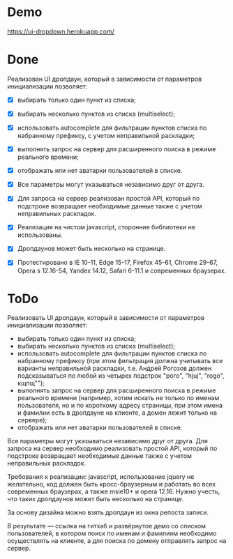 # Demo
https://ui-dropdown.herokuapp.com/

# Done
Реализован UI дропдаун, который в зависимости от параметров инициализации позволяет:
- [x] выбирать только один пункт из списка;
- [x] выбирать несколько пунктов из списка (multiselect);
- [x] использовать autocomplete для фильтрации пунктов списка по набранному префиксу, с учетом неправильной раскладки;
- [x] выполнять запрос на сервер для расширенного поиска в режиме реального времени;
- [x] отображать или нет аватарки пользователей в списке. 


- [x] Все параметры могут указываться независимо друг от друга.
- [x] Для запроса на сервер реализован простой API, который по подстроке возвращает необходимые данные также с учетом неправильных раскладок.
- [x] Реализация на чистом javascript, сторонние библиотеки не использованы.
- [x] Дропдаунов может быть несколько на странице.
- [x] Протестировано в IE 10-11, Edge 15-17, Firefox 45-61, Chrome 29-67, Opera s 12.16-54, Yandex 14.12, Safari 6-11.1 и современных браузерах.


# ToDo

Реализовать UI дропдаун, который в зависимости от параметров инициализации позволяет:
- выбирать только один пункт из списка;
- выбирать несколько пунктов из списка (multiselect);
- использовать autocomplete для фильтрации пунктов списка по набранному префиксу (при этом фильтрация должна учитывать все варианты неправильной раскладки, т.е. Андрей Рогозов должен подсказываться по любой из четырех подстрок "рого", "hjuj", "rogo", кщпщ"");
- выполнять запрос на сервер для расширенного поиска в режиме реального времени (например, хотим искать не только по именам пользователя, но и по короткому адресу страницы, при этом имена и фамилии есть в дропдауне на клиенте, а домен лежит только на сервере);
- отображать или нет аватарки пользователей в списке.

Все параметры могут указываться независимо друг от друга.
Для запроса на сервер необходимо реализовать простой API, который по подстроке возвращает необходимые данные также с учетом неправильных раскладок.

Требования к реализации: javascript, использование jquery не желательно, код должен быть кросс-браузерным и работать во всех современных браузерах, а также msie10+ и opera 12.16.
Нужно учесть, что таких дропдаунов может быть несколько на странице.

За основу дизайна можно взять дропдаун из окна репоста записи.

В результате — ссылка на гитхаб и развёрнутое демо со списком пользователей, в котором поиск по именам и фамилиям необходимо осуществлять на клиенте, а для поиска по домену отправлять запрос на сервер.
